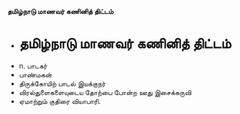 **தமிழ்நாடு மாணவர் கணினித் திட்டம்**
- # தமிழ்நாடு மாணவர் கணினித் திட்டம்
- n. பாடகர்
- பாண்மகன்
- திருக்கோயிற் பாடல் இயக்குநர்
- விரல்துளைகளையுடைய தோற்பை போன்ற ஊது இசைக்கருவி
- ஏமாற்றும் குதிரை வியாபாரி.

